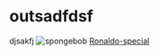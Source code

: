 # outsadfdsf
djsakfj
![spongebob](https://search.naver.com/search.naver?where=image&sm=tab_jum&ie=utf8&query=%EC%8A%A4%ED%8F%B0%EC%A7%80%EB%B0%A5#)
[Ronaldo-special](https://www.youtube.com/watch?v=kf3dgbCTTXg)
